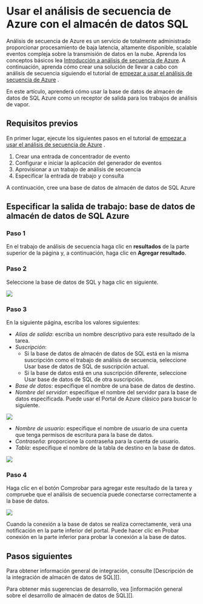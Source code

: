 <properties
   pageTitle="Usar el análisis de secuencia de Azure con almacén de datos SQL | Microsoft Azure"
   description="Sugerencias para usar el análisis de secuencia de Azure con el almacén de datos de SQL Azure para desarrollar soluciones."
   services="sql-data-warehouse"
   documentationCenter="NA"
   authors="kevinvngo"
   manager="barbkess"
   editor=""/>

<tags
   ms.service="sql-data-warehouse"
   ms.devlang="NA"
   ms.topic="article"
   ms.tgt_pltfrm="NA"
   ms.workload="data-services"
   ms.date="08/16/2016"
   ms.author="kevin;barbkess;sonyama"/>

# <a name="use-azure-stream-analytics-with-sql-data-warehouse"></a>Usar el análisis de secuencia de Azure con el almacén de datos SQL

Análisis de secuencia de Azure es un servicio de totalmente administrado proporcionar procesamiento de baja latencia, altamente disponible, scalable eventos compleja sobre la transmisión de datos en la nube. Aprenda los conceptos básicos lea [Introducción a análisis de secuencia de Azure][]. A continuación, aprenda cómo crear una solución de llevar a cabo con análisis de secuencia siguiendo el tutorial de [empezar a usar el análisis de secuencia de Azure][] .

En este artículo, aprenderá cómo usar la base de datos de almacén de datos de SQL Azure como un receptor de salida para los trabajos de análisis de vapor.

## <a name="prerequisites"></a>Requisitos previos

En primer lugar, ejecute los siguientes pasos en el tutorial de [empezar a usar el análisis de secuencia de Azure][] .  

1. Crear una entrada de concentrador de evento
2. Configurar e iniciar la aplicación del generador de eventos
3. Aprovisionar a un trabajo de análisis de secuencia
4. Especificar la entrada de trabajo y consulta

A continuación, cree una base de datos de almacén de datos de SQL Azure

## <a name="specify-job-output-azure-sql-data-warehouse-database"></a>Especificar la salida de trabajo: base de datos de almacén de datos de SQL Azure

### <a name="step-1"></a>Paso 1

En el trabajo de análisis de secuencia haga clic en **resultados** de la parte superior de la página y, a continuación, haga clic en **Agregar resultado**.

### <a name="step-2"></a>Paso 2

Seleccione la base de datos de SQL y haga clic en siguiente.

![][add-output]

### <a name="step-3"></a>Paso 3
En la siguiente página, escriba los valores siguientes:

- *Alias de salida*: escriba un nombre descriptivo para este resultado de la tarea.
- *Suscripción*:
    - Si la base de datos de almacén de datos de SQL está en la misma suscripción como el trabajo de análisis de secuencia, seleccione Usar base de datos de SQL de suscripción actual.
    - Si la base de datos está en una suscripción diferente, seleccione Usar base de datos de SQL de otra suscripción.
- *Base de datos*: especifique el nombre de una base de datos de destino.
- *Nombre del servidor*: especifique el nombre del servidor para la base de datos especificada. Puede usar el Portal de Azure clásico para buscar lo siguiente.

![][server-name]

- *Nombre de usuario*: especifique el nombre de usuario de una cuenta que tenga permisos de escritura para la base de datos.
- *Contraseña*: proporcione la contraseña para la cuenta de usuario.
- *Tabla*: especifique el nombre de la tabla de destino en la base de datos.

![][add-database]

### <a name="step-4"></a>Paso 4

Haga clic en el botón Comprobar para agregar este resultado de la tarea y compruebe que el análisis de secuencia puede conectarse correctamente a la base de datos.

![][test-connection]

Cuando la conexión a la base de datos se realiza correctamente, verá una notificación en la parte inferior del portal. Puede hacer clic en Probar conexión en la parte inferior para probar la conexión a la base de datos.

## <a name="next-steps"></a>Pasos siguientes

Para obtener información general de integración, consulte [Descripción de la integración de almacén de datos de SQL][].

Para obtener más sugerencias de desarrollo, vea [información general sobre el desarrollo de almacén de datos de SQL][].

<!--Image references-->

[add-output]: ./media/sql-data-warehouse-integrate-azure-stream-analytics/add-output.png
[server-name]: ./media/sql-data-warehouse-integrate-azure-stream-analytics/dw-server-name.png
[add-database]: ./media/sql-data-warehouse-integrate-azure-stream-analytics/add-database.png
[test-connection]: ./media/sql-data-warehouse-integrate-azure-stream-analytics/test-connection.png

<!--Article references-->

[Introducción a análisis de secuencia de Azure]: ../stream-analytics/stream-analytics-introduction.md
[Empezar a usar el análisis de secuencia de Azure]: ../stream-analytics/stream-analytics-get-started.md
[Información general sobre el desarrollo de almacén de datos SQL]:  ./sql-data-warehouse-overview-develop.md
[Descripción de la integración de almacén de datos SQL]:  ./sql-data-warehouse-overview-integrate.md

<!--MSDN references-->

<!--Other Web references-->
[Azure Stream Analytics documentation]: http://azure.microsoft.com/documentation/services/stream-analytics/
